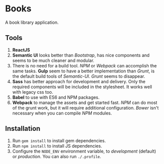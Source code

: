 # Books

A book library application.

## Tools

  1. **ReactJS**
  2. **Semantic UI** looks better than *Bootstrap*, has nice components and seems to be much cleaner and modular.
  3. There is no need for a build tool. *NPM* or *Webpack* can accomplish the same tasks. **Gulp** seem to have a better implementation than *Grunt*, is the default build tools of *Semantic-UI*. *Grunt* seems to disappear.
  4. **Sass** has better approach for development and delivery. Only the required components will be included in the stylesheet. It works well with legacy css too.
  5. **Babel** to use with ES6 and NPM packages.
  6. **Webpack** to manage the assets and get started fast. *NPM* can do most of the grunt work, but it will require additional configuration. *Bower* isn't necessary when you can compile *NPM* modules.

## Installation

  1. Run `gem install` to install gem dependencies.
  2. Run `npm install` to install JS dependencies.
  3. Configure the `NODE_ENV` environment variable, to *development* (default) or *production*. You can also run `./.profile`.
